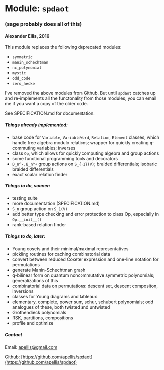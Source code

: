 # Module: `spdaot`
### (sage probably does all of this)
#### Alexander Ellis, 2016

This module replaces the following deprecated modules:

* `symmetric`
* `manin_schechtman`
* `nc_polynomial`
* `mystic`
* `odd_code`
* `zero_hecke`

I've removed the above modules from Github.  But until `spdaot` catches up and re-implements all the functonality from those modules, you can email me if you want a copy of the older code.

See SPECIFICATION.md for documentation.

##### Things already implemented:

* base code for `Variable`, `VariableWord`, `Relation`, `Element` classes, which handle free algebra modulo relations; wrapper for quickly creating `q`-commuting variables; inverses
* class `Op`, which allows for quickly computing  algebra and group actions
* some functional programming tools and decorators
* `D_n^-`, `B_n^+` group actions on `S_{-1}(V)`; braided differentials; isobaric braided differentials
* exact scalar relation finder

##### Things to do, sooner:

* testing suite
* more documentation (SPECIFICATION.md)
* `S_n` group action on `S_1(V)`
* add better type checking and error protection to class Op, especially in `Op.__init__()`
* rank-based relation finder

##### Things to do, later:

* Young cosets and their minimal/maximal representatives
* pickling routines for caching combinatorial data
* convert between reduced Coxeter expression and one-line notation for permutations
* generate Manin-Schechtman graph
* q-bilinear form on quantum noncommutative symmetric polynomials; generalizations of this
* combinatorial data on permutations: descent set, descent compositon, inversions
* classes for Young diagrams and tableaux
* elementary, complete, power sum, schur, schubert polynomials; odd analogues of these, both twisted and untwisted
* Grothendieck polynomials
* RSK, partitions, compositions
* profile and optimize

##### Contact

Email: [apellis@gmail.com](mailto:apellis@gmail.com)

Github: [https://github.com/apellis/spdaot](https://github.com/apellis/spdaot)
